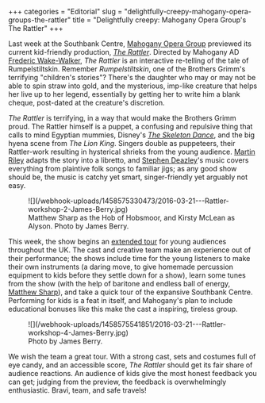 +++
categories = "Editorial"
slug = "delightfully-creepy-mahogany-opera-groups-the-rattler"
title = "Delightfully creepy: Mahogany Opera Group&#039;s The Rattler"
+++

Last week at the Southbank Centre, [Mahogany Opera Group](/scene/companies/mahogany-opera-group/) previewed its current kid-friendly production, [*The Rattler*](http://www.mahoganyoperagroup.co.uk/productions/the-rattler/). Directed by Mahogany AD [Frederic Wake-Walker](http://www.mahoganyoperagroup.co.uk/productions/the-rattler/company/frederic-wake-walker/), *The Rattler* is an interactive re-telling of the tale of Rumpelstiltskin. Remember *Rumpelstiltskin*, one of the Brothers Grimm's terrifying "children's stories"? There's the daughter who may or may not be able to spin straw into gold, and the mysterious, imp-like creature that helps her live up to her legend, essentially by getting her to write him a blank cheque, post-dated at the creature's discretion.

*The Rattler* is terrifying, in a way that would make the Brothers Grimm proud. The Rattler himself is a puppet, a confusing and repulsive thing that calls to mind Egyptian mummies, Disney's [*The Skeleton Dance*](https://www.youtube.com/watch?v=h03QBNVwX8Q), and the big hyena scene from *The Lion King*. Singers double as puppeteers, their Rattler-work resulting in hysterical shrieks from the young audience. [Martin Riley](http://www.mahoganyoperagroup.co.uk/productions/the-rattler/company/martin-riley/) adapts the story into a libretto, and [Stephen Deazley](http://www.mahoganyoperagroup.co.uk/productions/the-rattler/company/stephen-deazley/)'s music covers everything from plaintive folk songs to familiar jigs; as any good show should be, the music is catchy yet smart, singer-friendly yet arguably not easy.

<figure data-type="image">
![](/webhook-uploads/1458575330473/2016-03-21---Rattler-workshop-2-James-Berry.jpg)<figcaption>Matthew Sharp as the Hob of Hobsmoor, and Kirsty McLean as Alyson. Photo by James Berry.</figcaption>
</figure>

This week, the show begins an [extended tour](http://www.mahoganyoperagroup.co.uk/productions/the-rattler/dates-and-tickets/) for young audiences throughout the UK. The cast and creative team make an experience out of their performance; the shows include time for the young listeners to make their own instruments (a daring move, to give homemade percussion equipment to kids before they settle down for a show), learn some tunes from the show (with the help of baritone and endless ball of energy, [Matthew Sharp](http://www.mahoganyoperagroup.co.uk/productions/the-rattler/company/matthew-sharp/)), and take a quick tour of the expansive Southbank Centre. Performing for kids is a feat in itself, and Mahogany's plan to include educational bonuses like this make the cast a inspiring, tireless group. 

<figure data-type="image">
![](/webhook-uploads/1458575541851/2016-03-21---Rattler-workshop-4-James-Berry.jpg)<figcaption>Photo by James Berry.</figcaption>
</figure>

We wish the team a great tour. With a strong cast, sets and costumes full of eye candy, and an accessible score, *The Rattler* should get its fair share of audience reactions. An audience of kids give the most honest feedback you can get; judging from the preview, the feedback is overwhelmingly enthusiastic. Bravi, team, and safe travels!
